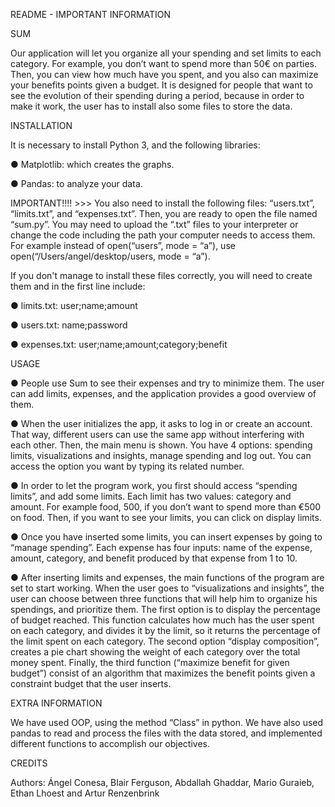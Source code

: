 
README - IMPORTANT INFORMATION

SUM
 
Our application will let you organize all your spending and set limits to each category. For example, you don’t want to spend more than 50€ on parties. Then, you can view how much have you spent, and you also can maximize your benefits points given a budget. It is designed for people that want to see the evolution of their spending during a period, because in order to make it work, the user has to install also some files to store the data.
 
INSTALLATION
 
It is necessary to install Python 3, and the following libraries:

●	Matplotlib: which creates the graphs.

●	Pandas: to analyze your data.
 
IMPORTANT!!!! >>>  You also need to install the following files: “users.txt”, “limits.txt”, and “expenses.txt”. Then, you are ready to open the file named “sum.py”. You may need to upload the “.txt” files to your interpreter or change the code including the path your computer needs to access them. For example instead of open(“users”, mode = “a”), use open(“/Users/angel/desktop/users, mode = “a”).

If you don't manage to install these files correctly, you will need to create them and in the first line include:

● limits.txt: user;name;amount

● users.txt: name;password

● expenses.txt: user;name;amount;category;benefit


 
USAGE
 
● People use Sum to see their expenses and try to minimize them. The user can add limits, expenses, and the application provides a good overview of them.
 
● When the user initializes the app, it asks to log in or create an account. That way, different users can use the same app without interfering with each other. Then, the main menu is shown. You have 4 options: spending limits, visualizations and insights, manage spending and log out. You can access the option you want by typing its related number.

● In order to let the program work, you first should access “spending limits”, and add some limits. Each limit has two values: category and amount. For example food, 500, if you don’t want to spend more than €500 on food. Then, if you want to see your limits, you can click on display limits.

● Once you have inserted some limits, you can insert expenses by going to “manage spending”. Each expense has four inputs: name of the expense, amount, category, and benefit produced by that expense from 1 to 10.

● After inserting limits and expenses, the main functions of the program are set to start working. When the user goes to “visualizations and insights”, the user can choose between three functions that will help him to organize his spendings, and prioritize them. The first option is to display the percentage of budget reached. This function calculates how much has the user spent on each category, and divides it by the limit, so it returns the percentage of the limit spent on each category. The second option “display composition”, creates a pie chart showing the weight of each category over the total money spent. Finally, the third function (“maximize benefit for given budget”) consist of an algorithm that maximizes the benefit points given a constraint budget that the user inserts.
 
EXTRA INFORMATION
 
We have used OOP, using the method “Class” in python. We have also used pandas to read and process the files with the data stored, and implemented different functions to accomplish our objectives.
 
CREDITS
 
Authors: Ángel Conesa, Blair Ferguson, Abdallah Ghaddar, Mario Guraieb, Ethan Lhoest and Artur Renzenbrink


